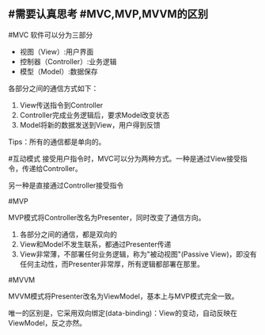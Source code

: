#需要认真思考
#MVC,MVP,MVVM的区别
---


#MVC
软件可以分为三部分

* 视图（View）:用户界面
* 控制器（Controller）:业务逻辑
* 模型（Model）:数据保存

各部分之间的通信方式如下：

1. View传送指令到Controller
2. Controller完成业务逻辑后，要求Model改变状态
3. Model将新的数据发送到View，用户得到反馈

Tips：所有的通信都是单向的。

#互动模式
接受用户指令时，MVC可以分为两种方式。一种是通过View接受指令，传递给Controller。

另一种是直接通过Controller接受指令


#MVP

MVP模式将Controller改名为Presenter，同时改变了通信方向。

1. 各部分之间的通信，都是双向的
2. View和Model不发生联系，都通过Presenter传递
3. View非常薄，不部署任何业务逻辑，称为"被动视图"(Passive View)，即没有任何主动性，而Presenter非常厚，所有逻辑都部署在那里。


#MVVM

MVVM模式将Presenter改名为ViewModel，基本上与MVP模式完全一致。

唯一的区别是，它采用双向绑定(data-binding)：View的变动，自动反映在ViewModel，反之亦然。
